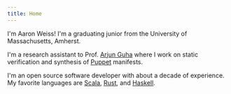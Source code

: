 ```yaml
---
title: Home 
---
```


I'm Aaron Weiss! I'm a graduating junior from the University of Massachusetts, Amherst.

I'm a research assistant to Prof. [Arjun Guha](http://people.cs.umass.edu/~arjun/) where I work on
static verification and synthesis of [Puppet](https://puppet.com/) manifests.

I'm an open source software developer with about a decade of experience. My favorite languages are
[Scala](http://www.scala-lang.org), [Rust](http://www.rust-lang.org/), and
[Haskell](https://www.haskell.org).
